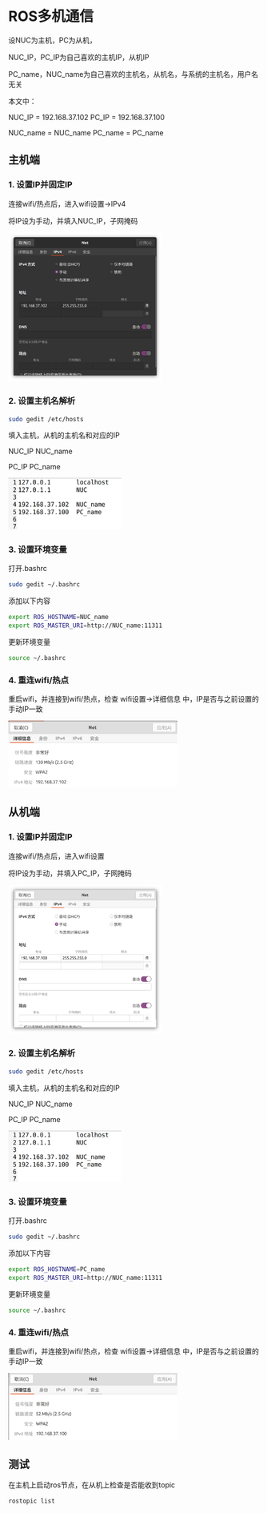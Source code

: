 # ROS多机通信

设NUC为主机，PC为从机，

NUC_IP，PC_IP为自己喜欢的主机IP，从机IP

PC_name，NUC_name为自己喜欢的主机名，从机名，与系统的主机名，用户名无关

本文中：

NUC_IP = 192.168.37.102		PC_IP = 192.168.37.100

NUC_name = NUC_name		PC_name = PC_name			



## 主机端

### 1. 设置IP并固定IP

连接wifi/热点后，进入wifi设置->IPv4

将IP设为手动，并填入NUC_IP，子网掩码

<img src="ROS多机通信.assets/设置主机ip.png" alt="设置主机ip" style="zoom:30%;" />

### 2. 设置主机名解析

```bash
sudo gedit /etc/hosts
```

填入主机，从机的主机名和对应的IP

NUC_IP	NUC_name

PC_IP	   PC_name

<img src="ROS多机通信.assets/设置主机名解析.png" alt="设置主机名解析" style="zoom: 33%;" />

### 3. 设置环境变量

打开.bashrc

```bash
sudo gedit ~/.bashrc
```

添加以下内容

```bash
export ROS_HOSTNAME=NUC_name
export ROS_MASTER_URI=http://NUC_name:11311
```

更新环境变量

```bash
source ~/.bashrc
```

### 4. 重连wifi/热点

重启wifi，并连接到wifi/热点，检查 wifi设置->详细信息 中，IP是否与之前设置的手动IP一致

<img src="ROS多机通信.assets/检查IP1.png" alt="检查IP1" style="zoom:33%;" />

## 从机端

### 1. 设置IP并固定IP

连接wifi/热点后，进入wifi设置

将IP设为手动，并填入PC_IP，子网掩码

<img src="ROS多机通信.assets/设置IP地址2.png" alt="设置IP地址2" style="zoom: 30%;" />

### 2. 设置主机名解析

```bash
sudo gedit /etc/hosts
```

填入主机，从机的主机名和对应的IP

NUC_IP	NUC_name

PC_IP	   PC_name

<img src="ROS多机通信.assets/设置主机名解析.png" alt="设置主机名解析" style="zoom: 33%;" />

### 3. 设置环境变量

打开.bashrc

```bash
sudo gedit ~/.bashrc
```

添加以下内容

```bash
export ROS_HOSTNAME=PC_name
export ROS_MASTER_URI=http://NUC_name:11311
```

更新环境变量

```bash
source ~/.bashrc
```

### 4. 重连wifi/热点

重启wifi，并连接到wifi/热点，检查 wifi设置->详细信息 中，IP是否与之前设置的手动IP一致

<img src="ROS多机通信.assets/检查IP2.png" alt="检查IP2" style="zoom: 33%;" />

## 测试

在主机上启动ros节点，在从机上检查是否能收到topic

```bash
rostopic list
```

